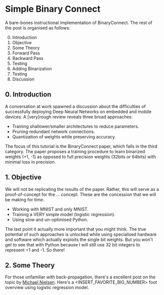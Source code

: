 # Simple Binary Connect
A bare-bones instructional implementation of BinaryConnect. The rest of the post is organised as follows:

0. Introduction
1. Objective
2. Some Theory
3. Forward Pass
4. Backward Pass
5. Testing
6. Adding Binarization
7. Testing
8. Discussion

## 0. Introduction
A conversation at work spawned a discussion about the difficulties of successfully deploying Deep Neural Networks on embedded and mobile devices. A [very]rough review reveals three broad approaches:
- Training shallower/smaller architectures to reduce parameters.
- Pruning redundant network connections.
- Quantization of weights while preserving accuracy.

The focus of this tutorial is the BinaryConnect paper, which falls in the third category. The paper proposes a training procedure to learn binarized weights (+1, -1) as opposed to full precision weights (32bits or 64bits) with minimal loss in precision.

## 1. Objective
We will not be replicating the results of the paper. Rather, this will serve as a proof-of-concept for the ... concept. These are the concession that we will be making for time.
- Working with MNIST and only MNIST.
- Training a VERY simple model (logistic regression).
- Using slow and un-optimised Python.

The last point it actually more important that you might think. The true potential of such approaches is unlocked while using specialised hardware and software which actually exploits the single bit weights. But you won't get to see that with Python because I will still use 32 bit integers to represent +1 and -1. So there!

## 2. Some Theory
For those unfamiliar with back-propagation, there's a excellent post on the topic by [Michael Nielsen](http://neuralnetworksanddeeplearning.com/chap2.html). Here's a <INSERT_FAVORITE_BIG_NUMBER> foot overview using logistic regression model.

